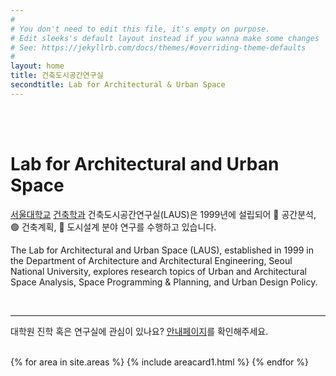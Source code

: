 ```yaml
---
#
# You don't need to edit this file, it's empty on purpose.
# Edit sleeks's default layout instead if you wanna make some changes
# See: https://jekyllrb.com/docs/themes/#overriding-theme-defaults
#
layout: home
title: 건축도시공간연구실
secondtitle: Lab for Architectural & Urban Space
---
```


<br/><br/>

# Lab for Architectural and Urban Space

[서울대학교](https://www.snu.ac.kr/) [건축학과](https://architecture.snu.ac.kr/) 건축도시공간연구실(LAUS)은 1999년에 설립되어 🔴 공간분석, 🟢 건축계획, 🔵 도시설계 분야 연구를 수행하고 있습니다. 

The Lab for Architectural and Urban Space (LAUS), established in 1999 in the Department of Architecture and Architectural Engineering, Seoul National University, explores research topics of Urban and Architectural Space Analysis, Space Programming & Planning, and Urban Design Policy. 

<br/>

---

대학원 진학 혹은 연구실에 관심이 있나요? [안내페이지](https://bumjoon.notion.site/Join-the-Lab-5e1fd035bf0d40828e356a97fa2f4284)를 확인해주세요.


<br/>
<div class="container">
    <div class="post-list" itemscope="" itemtype="http://schema.org/Blog">
    {% for area in site.areas %}
    {% include areacard1.html %}
    {% endfor %}
    </div>
</div>


<br/>

<figure data-behold-id="tSL96p4HaxD2zj1of56E"></figure>
<script src="https://w.behold.so/widget.js" type="module"></script>
